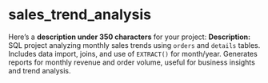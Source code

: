 # sales_trend_analysis
Here’s a **description under 350 characters** for your project:  **Description:** SQL project analyzing monthly sales trends using `orders` and `details` tables. Includes data import, joins, and use of `EXTRACT()` for month/year. Generates reports for monthly revenue and order volume, useful for business insights and trend analysis.
